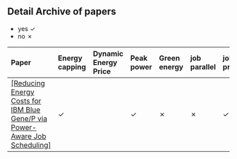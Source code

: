 ## Detail Archive of papers

- yes &#10003;
- no &#10007;

|Paper | Energy capping| Dynamic Energy Price| Peak power| Green energy| job parallel| job preemption| job deadline| obj| 
|:-----|:------|:----|:----|:----|:----|:---|:----|:---|
|[[Reducing Energy Costs for IBM Blue Gene/P via Power-Aware Job Scheduling]](../papers/ZhouLTD14-IBM-power-aware.md)|&#10003; | |&#10003; | &#10007;| &#10007;| &#10003;| &#10007;|
